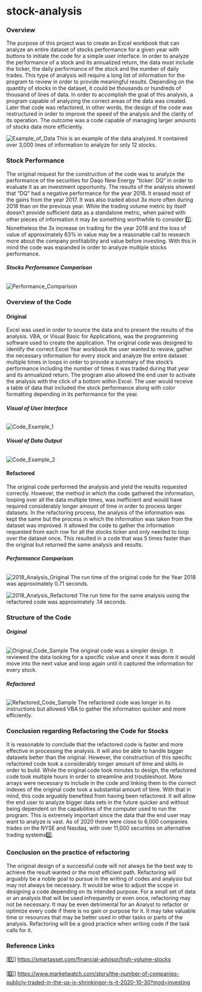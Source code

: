 # stock-analysis

### **Overview** ### 
The purpose of this project was to create an Excel workbook that can analyze an entire dataset of stocks performance for a given year with buttons to initiate the code for a simple user interface. In order to analyze the performance of a stock and its annualized return, the data must include the ticker, the daily performance of the stock and the number of daily trades. This type of analysis will require a long list of information for the program to review in order to provide meaningful results. Depending on the quantity of stocks in the dataset, it could be thousands or hundreds of thousand of lines of data. In order to accomplish the goal of this analysis, a program capable of analyzing the correct areas of the data was created. Later that code was refactored, in other words, the design of the code was restructured in order to improve the speed of the analysis and the clarity of its operation. The outcome was a code capable of managing larger amounts of stocks data more efficiently. 

![Example_of_Data](https://user-images.githubusercontent.com/85839235/124511435-1c0e3400-dda4-11eb-9124-74919f7f7714.png)
This is an example of the data analyzed. It contained over 3,000 lines of information to analyze for only 12 stocks. 

### **Stock Performance**
The original request for the construction of the code was to analyze the performance of the securities for Daqo New Energy “ticker: DQ” in order to evaluate it as an investment opportunity. The results of the analysis showed that “DQ” had a negative performance for the year 2018. It erased most of the gains from the year 2017. It was also traded about 3x more often during 2018 than on the previous year. While the trading volume metric by itself doesn’t provide sufficient data as a standalone metric, when paired with other pieces of information it may be something worthwhile to consider 1️⃣. Nonetheless the 3x increase on trading for the year 2018 and the loss of value of approximately 63% in value may be a reasonable call to research more about the company profitability and value before investing. With this in mind the code was expanded in order to analyze multiple stocks performance. 

###### **Stocks Performance Comparison**
![Performance_Comparison](https://user-images.githubusercontent.com/85839235/124512938-a1471800-dda7-11eb-8ae0-c1e6031270ec.png)


### **Overview of the Code**

#### **Original**

Excel was used in order to source the data and to present the results of the analysis. VBA, or Visual Basic for Applications, was the programming software used to create the application. The original code was designed to identify the correct Excel Year workbook the user wanted to review, gather the necessary information for every stock and analyze the entire dataset multiple times in loops in order to provide a summary of the stock’s performance including the number of times it was traded during that year and its annualized return. The program also allowed the end user to activate the analysis with the click of a bottom within Excel. The user would receive a table of data that included the stock performance along with color formatting depending in its performance for the year. 

###### **Visual of User Interface**
![Code_Example_1](https://user-images.githubusercontent.com/85839235/124511713-c8e8b100-dda4-11eb-9f58-78f4f369194a.png)

###### **Visual of Data Output**
![Code_Example_2](https://user-images.githubusercontent.com/85839235/124511746-d9009080-dda4-11eb-96aa-34c49a8660d3.png)

#### **Refactored**
The original code performed the analysis and yield the results requested correctly. However, the method in which the code gathered the information, looping over all the data multiple times, was inefficient and would have required considerably longer amount of time in order to process larger datasets. In the refactoring process, the analysis of the information was kept the same but the process in which the information was taken from the dataset was improved. It allowed the code to gather the information requested from each row for all the stocks ticker and only needed to loop over the dataset once. This resulted in a code that was 5 times faster than the original but returned the same analysis and results. 

###### **Performance Comparison**
![2018_Analysis_Original](https://user-images.githubusercontent.com/85839235/124511851-11a06a00-dda5-11eb-95d6-40747dff0c7c.png)
The run time of the original code for the Year 2018 was approximately 0.71 seconds.

![2018_Analysis_Refactored](https://user-images.githubusercontent.com/85839235/124511886-20871c80-dda5-11eb-89fa-ccded11b8fd7.png)
The run time for the same analysis using the refactored code was approximately .14 seconds. 

### **Structure of the Code**
###### **Original**
![Original_Code_Sample](https://user-images.githubusercontent.com/85839235/124512063-870c3a80-dda5-11eb-9c86-dd53565053d6.png)
The original code was a simpler design. It reviewed the data looking for a specific value and once it was done it would move into the next value and loop again until it captured the information for every stock.

###### **Refactored**
![Refactored_Code_Sample](https://user-images.githubusercontent.com/85839235/124512092-955a5680-dda5-11eb-8bdd-abaee341f09f.png)
The refactored code was longer in its instructions but allowed VBA to gather the information quicker and more efficiently. 

### **Conclusion regarding Refactoring the Code for Stocks**
It is reasonable to conclude that the refactored code is faster and more effective in processing the analysis. It will also be able to handle bigger datasets better than the original. However, the construction of this specific refactored code took a considerably longer amount of time and skills in order to build. While the original code took minutes to design, the refactored code took multiple hours in order to streamline and troubleshoot. More arrays were necessary to include in the code and linking them to the correct indexes of the original code took a substantial amount of time. With that in mind, this code arguably benefited from having been refactored. It will allow the end user to analyze bigger data sets in the future quicker and without being dependent on the capabilities of the computer used to run the program. This is extremely important since the data that the end user may want to analyze is vast. As of 2020 there were close to 6,000 companies trades on the NYSE and Nasdaq, with over 11,000 securities on alternative trading systems2️⃣. 


### **Conclusion on the practice of refactoring**
The original design of a successful code will not always be the best way to achieve the result wanted or the most efficient path. Refactoring will arguably be a noble goal to pursue in the writing of codes and analysis but may not always be necessary. It would be wise to adjust the scope in designing a code depending on its intended purpose. For a small set of data or an analysis that will be used infrequently or even once, refactoring may not be necessary. It may be even detrimental for an Analyst to refactor or optimize every code if there is no gain or purpose for it. It may take valuable time or resources that may be better used in other tasks or parts of the analysis. Refactoring will be a good practice when writing code if the task calls for it. 

### Reference Links

[1️⃣] https://smartasset.com/financial-advisor/high-volume-stocks

[2️⃣] https://www.marketwatch.com/story/the-number-of-companies-publicly-traded-in-the-us-is-shrinkingor-is-it-2020-10-30?mod=investing
